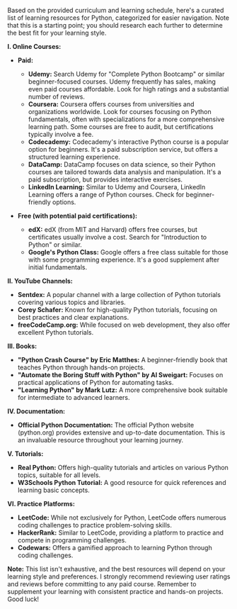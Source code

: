 Based on the provided curriculum and learning schedule, here's a curated list of learning resources for Python, categorized for easier navigation.  Note that this is a starting point; you should research each further to determine the best fit for your learning style.

**I. Online Courses:**

* **Paid:**
    * **Udemy:** Search Udemy for "Complete Python Bootcamp" or similar beginner-focused courses.  Udemy frequently has sales, making even paid courses affordable.  Look for high ratings and a substantial number of reviews.
    * **Coursera:** Coursera offers courses from universities and organizations worldwide. Look for courses focusing on Python fundamentals, often with specializations for a more comprehensive learning path.  Some courses are free to audit, but certifications typically involve a fee.
    * **Codecademy:** Codecademy's interactive Python course is a popular option for beginners.  It's a paid subscription service, but offers a structured learning experience.
    * **DataCamp:** DataCamp focuses on data science, so their Python courses are tailored towards data analysis and manipulation.  It's a paid subscription, but provides interactive exercises.
    * **LinkedIn Learning:** Similar to Udemy and Coursera, LinkedIn Learning offers a range of Python courses.  Check for beginner-friendly options.

* **Free (with potential paid certifications):**
    * **edX:** edX (from MIT and Harvard) offers free courses, but certificates usually involve a cost. Search for "Introduction to Python" or similar.
    * **Google's Python Class:** Google offers a free class suitable for those with some programming experience.  It's a good supplement after initial fundamentals.


**II. YouTube Channels:**

* **Sentdex:** A popular channel with a large collection of Python tutorials covering various topics and libraries.
* **Corey Schafer:** Known for high-quality Python tutorials, focusing on best practices and clear explanations.
* **freeCodeCamp.org:**  While focused on web development, they also offer excellent Python tutorials.


**III. Books:**

* **"Python Crash Course" by Eric Matthes:** A beginner-friendly book that teaches Python through hands-on projects.
* **"Automate the Boring Stuff with Python" by Al Sweigart:**  Focuses on practical applications of Python for automating tasks.
* **"Learning Python" by Mark Lutz:** A more comprehensive book suitable for intermediate to advanced learners.


**IV. Documentation:**

* **Official Python Documentation:** The official Python website (python.org) provides extensive and up-to-date documentation.  This is an invaluable resource throughout your learning journey.


**V. Tutorials:**

* **Real Python:** Offers high-quality tutorials and articles on various Python topics, suitable for all levels.
* **W3Schools Python Tutorial:** A good resource for quick references and learning basic concepts.


**VI. Practice Platforms:**

* **LeetCode:** While not exclusively for Python, LeetCode offers numerous coding challenges to practice problem-solving skills.
* **HackerRank:** Similar to LeetCode, providing a platform to practice and compete in programming challenges.
* **Codewars:** Offers a gamified approach to learning Python through coding challenges.


**Note:** This list isn't exhaustive, and the best resources will depend on your learning style and preferences.  I strongly recommend reviewing user ratings and reviews before committing to any paid course.  Remember to supplement your learning with consistent practice and hands-on projects.  Good luck!